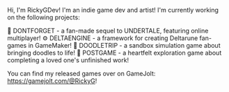 Hi, I'm RickyGDev! I'm an indie game dev and artist!
I'm currently working on the following projects:

💜 DONTFORGET  - a fan-made sequel to UNDERTALE, featuring online multiplayer!
⚙️ DELTAENGINE - a framework for creating Deltarune fan-games in GameMaker!
🦋 DOODLETRIP  - a sandbox simulation game about bringing doodles to life!
🌸 POSTGAME    - a heartfelt exploration game about completing a loved one's unfinished work!

You can find my released games over on GameJolt: https://gamejolt.com/@RickyG!
